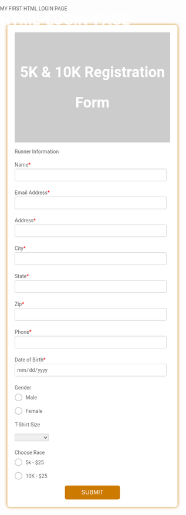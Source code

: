 # HTML-LOGIN-PAGE
 MY FIRST HTML LOGIN PAGE
<html>
  <head>
    <title>Registration Form</title>
    <link href="https://fonts.googleapis.com/css?family=Roboto:300,400,500,700" rel="stylesheet">
    <link rel="stylesheet" href="https://use.fontawesome.com/releases/v5.5.0/css/all.css" integrity="sha384-B4dIYHKNBt8Bc12p+WXckhzcICo0wtJAoU8YZTY5qE0Id1GSseTk6S+L3BlXeVIU" crossorigin="anonymous">
    <style>
      html, body {
      min-height: 100%;
      }
      body, div, form, input, select, textarea, label { 
      padding: 0;
      margin: 0;
      outline: none;
      font-family: Roboto, Arial, sans-serif;
      font-size: 14px;
      color: #666;
      line-height: 22px;
      }
      h1 {
      position: absolute;
      margin: 0;
      font-size: 40px;
      color: #fff;
      z-index: 2;
      line-height: 83px;
      }
      .testbox {
      display: flex;
      justify-content: center;
      align-items: center;
      height: inherit;
      padding: 20px;
      }
      form {
      width: 100%;
      padding: 20px;
      border-radius: 6px;
      background: #fff;
      box-shadow: 0 0 8px  #cc7a00; 
      }
      .banner {
      position: relative;
      height: 300px;
      background-image: url(":/uploads/media/default/0001/02/234656e7acbca4625305dd37e7344af8eff32383.jpeg");  
      background-size: cover;
      display: flex;
      justify-content: center;
      align-items: center;
      text-align: center;
      }
      .banner::after {
      content: "";
      background-color: rgba(0, 0, 0, 0.2); 
      position: absolute;
      width: 100%;
      height: 100%;
      }
      input, select, textarea {
      margin-bottom: 10px;
      border: 1px solid #ccc;
      border-radius: 3px;
      }
      input {
      width: calc(100% - 10px);
      padding: 5px;
      }
      input[type="date"] {
      padding: 4px 5px;
      }
      textarea {
      width: calc(100% - 12px);
      padding: 5px;
      }
      .item:hover p, .item:hover i, .question:hover p, .question label:hover, input:hover::placeholder {
      color: #cc7a00;
      }
      .item input:hover, .item select:hover, .item textarea:hover {
      border: 1px solid transparent;
      box-shadow: 0 0 3px 0 #cc7a00;
      color: #cc7a00;
      }
      .item {
      position: relative;
      margin: 10px 0;
      }
      .item span {
      color: red;
      }
      input[type="date"]::-webkit-inner-spin-button {
      display: none;
      }
      .item i, input[type="date"]::-webkit-calendar-picker-indicator {
      position: absolute;
      font-size: 20px;
      color: #cc7a00;
      }
      .item i {
      right: 1%;
      top: 30px;
      z-index: 1;
      }
      [type="date"]::-webkit-calendar-picker-indicator {
      right: 1%;
      z-index: 2;
      opacity: 0;
      cursor: pointer;
      }
      input[type=radio], input[type=checkbox]  {
      display: none;
      }
      label.radio {
      position: relative;
      display: inline-block;
      margin: 5px 20px 15px 0;
      cursor: pointer;
      }
      .question span {
      margin-left: 30px;
      }
      .question-answer label {
      display: block;
      }
      label.radio:before {
      content: "";
      position: absolute;
      left: 0;
      width: 17px;
      height: 17px;
      border-radius: 50%;
      border: 2px solid #ccc;
      }
      input[type=radio]:checked + label:before, label.radio:hover:before {
      border: 2px solid #cc7a00;
      }
      label.radio:after {
      content: "";
      position: absolute;
      top: 6px;
      left: 5px;
      width: 8px;
      height: 4px;
      border: 3px solid #cc7a00;
      border-top: none;
      border-right: none;
      transform: rotate(-45deg);
      opacity: 0;
      }
      input[type=radio]:checked + label:after {
      opacity: 1;
      }
      .btn-block {
      margin-top: 10px;
      text-align: center;
      }
      button {
      width: 150px;
      padding: 10px;
      border: none;
      border-radius: 5px; 
      background: #cc7a00;
      font-size: 16px;
      color: #fff;
      cursor: pointer;
      }
      button:hover {
      background: #ff9800;
      }
      @media (min-width: 568px) {
      .name-item, .city-item {
      display: flex;
      flex-wrap: wrap;
      justify-content: space-between;
      }
      .name-item input, .name-item div {
      width: calc(50% - 20px);
      }
      .name-item div input {
      width:97%;}
      .name-item div label {
      display:block;
      padding-bottom:5px;
      }
      }
    </style>
  </head>
  <body>
    <div class="testbox">
      <form action="/">
        <div class="banner">
          <h1>5K & 10K Registration Form</h1>
        </div>
        <p>Runner Information</p>
        <div class="item">
          <label for="name">Name<span>*</span></label>
          <input id="name" type="text" name="name" required/>
        </div>
        <div class="item">
          <label for="email">Email Address<span>*</span></label>
          <input id="email" type="email" name="email" required/>
        </div>
        <div class="item">
          <label for="address">Address<span>*</span></label>
          <input id="address" type="address" name="address" required/>
        </div>
        <div class="item">
          <label for="city">City<span>*</span></label>
          <input id="city" type="text" name="city" required/>
        </div>
        <div class="item">
          <label for="state">State<span>*</span></label>
          <input id="state" type="text" name="state" required/>
        </div>
        <div class="item">
          <label for="zip">Zip<span>*</span></label>
          <input id="zip" type="text" name="zip" required/>
        </div>
        <div class="item">
          <label for="phone">Phone<span>*</span></label>
          <input id="phone" type="number" name="phone" required/>
        </div>
        <div class="item">
          <label for="bdate">Date of Birth<span>*</span></label>
          <input id="bdate" type="date" name="bdate" required/>
          <i class="fas fa-calendar-alt"></i>
        </div>
        <div class="question">
          <label>Gender</label>
          <div class="question-answer">
            <div>
              <input type="radio" value="none" id="radio_1" name="gender"/>
              <label for="radio_1" class="radio"><span>Male</span></label>
            </div>
            <div>
              <input  type="radio" value="none" id="radio_2" name="gender"/>
              <label for="radio_2" class="radio"><span>Female</span></label>
            </div>
          </div>
        </div>
        <div class="item">
          <p>T-Shirt Size</p>
          <select>
            <option selected value="" disabled selected></option>
            <option value="course-type" >Small</option>
            <option value="short-courses">Medium</option>
            <option value="featured-courses">Large</option>
            <option value="undergraduate">Extra Large</option>
          </select>
        </div>
        <div class="question">
          <label>Choose Race</label>
          <div class="question-answer">
            <div>
              <input type="radio" value="none" id="radio_3" name="race"/>
              <label for="radio_3" class="radio"><span>5k - $25</span></label>
            </div>
            <div>
              <input  type="radio" value="none" id="radio_4" name="race"/>
              <label for="radio_4" class="radio"><span>10K - $25</span></label>
            </div>
          </div>
        </div>
        <div class="btn-block">
          <button type="submit" href="/">SUBMIT</button>
        </div>
      </form>
    </div>
  </body>
</html>
